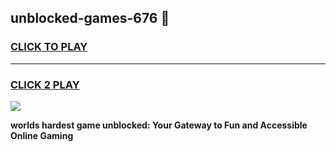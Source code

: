 
## unblocked-games-676 👋
<h3>
<a href="https://premium.freeplayer.one?title=unblocked-games-676&ref=14F">CLICK TO PLAY</a></h3>
<hr>

<h3>
<a href="https://premium.freeplayer.one?title=unblocked-games-676&ref=14F">CLICK 2 PLAY</a>
  
</h3>

<a href="https://premium.freeplayer.one?title=unblocked-games-676&ref=12F/"><img src="https://clearcache.store/games.png"></a>


**worlds hardest game unblocked: Your Gateway to Fun and Accessible Online Gaming**
